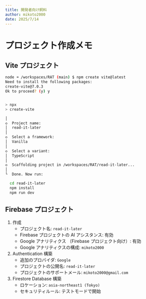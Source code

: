 ```yaml
---
title: 開発者向け飼料
author: mikoto2000
date: 2025/7/14
---
```




# プロジェクト作成メモ

## Vite プロジェクト

```sh
node ➜ /workspaces/RAT (main) $ npm create vite@latest
Need to install the following packages:
create-vite@7.0.3
Ok to proceed? (y) y


> npx
> create-vite

│
◇  Project name:
│  read-it-later
│
◇  Select a framework:
│  Vanilla
│
◇  Select a variant:
│  TypeScript
│
◇  Scaffolding project in /workspaces/RAT/read-it-later...
│
└  Done. Now run:

  cd read-it-later
  npm install
  npm run dev

```

## Firebase プロジェクト

1. 作成
    - プロジェクト名: `read-it-later`
    - Firebase プロジェクトの AI アシスタンス: 有効
    - Google アナリティクス （Firebase プロジェクト向け）: 有効
    - Google アナリティクスの構成: `mikoto2000`
2. Authentication 構築
    - 追加のプロバイダ: `Google`
    - プロジェクトの公開名: `read-it-later`
    - プロジェクトのサポートメール: `mikoto2000@gmail.com`
3. Firestore Database 構築
    - ロケーション: `asia-northeast1 (Tokyo)`
    - セキュリティルール: テストモードで開始


